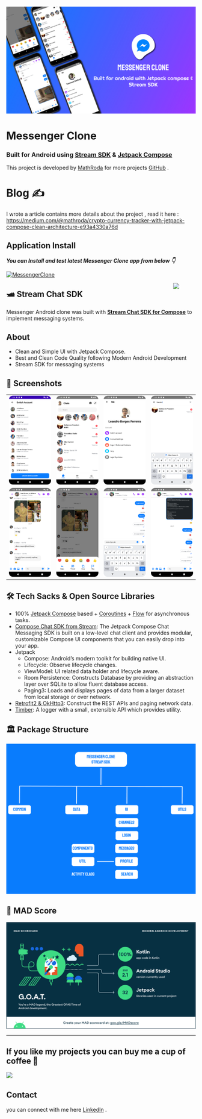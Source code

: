 ![](MessengerClone/messenger-clone.jpg)

# **Messenger Clone** 

### Built for Android using [Stream SDK](https://getstream.io/chat/sdk/compose?utm_source=Github&utm_medium=Github_Repo_Content_Ad&utm_content=Developer&utm_campaign=Github_May2022_SlackAndroidClone&utm_term=DevRelOss) & [Jetpack Compose](https://www.google.com/url?sa=t&rct=j&q=&esrc=s&source=web&cd=&cad=rja&uact=8&ved=2ahUKEwjspaT-4Zv5AhWziP0HHXYtBIEQFnoECAsQAQ&url=https%3A%2F%2Fdeveloper.android.com%2Fjetpack%2Fcompose&usg=AOvVaw2BpAQ4DMwUiKSOtVRyUczM)

This project is developed by [MathRoda](https://www.linkedin.com/in/mathroda/) for more projects [GitHub](https://github.com/MathRoda/) .


# Blog ✍

I wrote a article contains more details about the project , read it here : https://medium.com/@mathroda/crypto-currency-tracker-with-jetpack-compose-clean-architecture-e93a4330a76d

## Application Install

***You can Install and test latest Messenger Clone app from below 👇***

[![MessengerClone](https://img.shields.io/badge/MessengerClone✅-APK-red.svg?style=for-the-badge&logo=android)](https://github.com/MathRoda/Dash-Coin-App/releases/download/v1.0.0/Dash.Coin.apk)

<a href="https://getstream.io/chat/sdk/compose?utm_source=Github&utm_medium=Github_Repo_Content_Ad&utm_content=Developer&utm_campaign=Github_May2022_SlackAndroidClone&utm_term=DevRelOss">
<img src="https://user-images.githubusercontent.com/24237865/138428440-b92e5fb7-89f8-41aa-96b1-71a5486c5849.png" align="right" width="12%"/>
</a>

## 🛥 Stream Chat SDK
Messenger Android clone was built with __[Stream Chat SDK for Compose](https://getstream.io/chat/sdk/compose?utm_source=Github&utm_medium=Github_Repo_Content_Ad&utm_content=Developer&utm_campaign=Github_May2022_SlackAndroidClone&utm_term=DevRelOss)__ to implement messaging systems.

## About
 
- Clean and Simple UI with Jetpack Compose.
- Best and Clean Code Quality following Modern Android Development
- Stream SDK for messaging systems

## 📸 Screenshots 

|   |   |   |   |
|---|---|---|---|
|![](MessengerClone/switch-account-screen.png) | ![](MessengerClone/main-screen.png) | ![](MessengerClone/profile-screen.png) | ![](MessengerClone/search-screen.png) 
|![](MessengerClone/reacted-screen.png) | ![](MessengerClone/reaction-screen.png) | ![](MessengerClone/sent-message-screen.png) | ![](MessengerClone/message-deleted-screen.png)

## 🛠 Tech Sacks & Open Source Libraries
- 100% [Jetpack Compose](https://developer.android.com/jetpack/compose) based + [Coroutines](https://github.com/Kotlin/kotlinx.coroutines) + [Flow](https://kotlin.github.io/kotlinx.coroutines/kotlinx-coroutines-core/kotlinx.coroutines.flow/) for asynchronous tasks.
- [Compose Chat SDK from Stream](https://getstream.io/chat/sdk/compose?utm_source=Github&utm_medium=Github_Repo_Content_Ad&utm_content=Developer&utm_campaign=Github_May2022_SlackAndroidClone&utm_term=DevRelOss): The Jetpack Compose Chat Messaging SDK is built on a low-level chat client and provides modular, customizable Compose UI components that you can easily drop into your app.
- Jetpack
  - Compose: Android’s modern toolkit for building native UI.
  - Lifecycle: Observe lifecycle changes.
  - ViewModel: UI related data holder and lifecycle aware.
  - Room Persistence: Constructs Database by providing an abstraction layer over SQLite to allow fluent database access.
  - Paging3: Loads and displays pages of data from a larger dataset from local storage or over network.
- [Retrofit2 & OkHttp3](https://github.com/square/retrofit): Construct the REST APIs and paging network data.
- [Timber](https://github.com/JakeWharton/timber): A logger with a small, extensible API which provides utility.


## 🏛️ Package Structure

![](MessengerClone/package.jpg)


## 💯 MAD Score

![](MessengerClone/madscore.png)

---

## If you like my projects you can buy me a cup of coffee 💙
  
<a href="https://www.buymeacoffee.com/mathroda"><img src="https://img.buymeacoffee.com/button-api/?text=Buy me a coffee&emoji=&slug=VaibhavJaiswal&button_colour=FFDD00&font_colour=000000&font_family=Cookie&outline_colour=000000&coffee_colour=ffffff"></a>


 ## Contact
you can connect with me here [LinkedIn](https://www.linkedin.com/in/mathroda/) .
 
